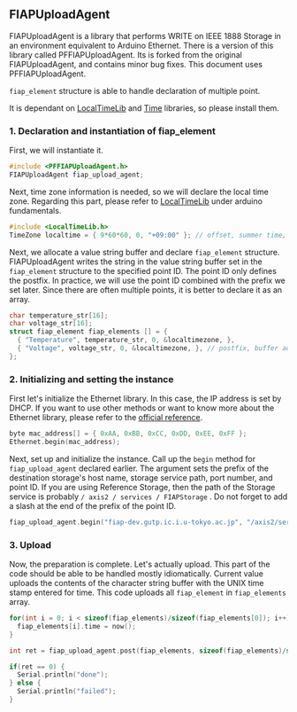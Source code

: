 ## FIAPUploadAgent

FIAPUploadAgent is a library that performs WRITE on IEEE 1888 Storage in an environment equivalent to Arduino Ethernet. There is a version of this library called PFFIAPUploadAgent. Its is  forked from the original FIAPUploadAgent, and contains minor bug fixes. This document uses PFFIAPUploadAgent.

`fiap_element` structure is able to handle declaration of multiple point.

It is dependant on [LocalTimeLib](../localtime/README.md) and [Time](../time/README.md) libraries, so please install them.

### 1. Declaration and instantiation of fiap_element

First, we will instantiate it.
```C++
#include <PFFIAPUploadAgent.h>
FIAPUploadAgent fiap_upload_agent;
```

Next, time zone information is needed, so we will declare the local time zone. Regarding this part, please refer to [LocalTimeLib](../localtime/README.md) under arduino fundamentals.
```C++
#include <LocalTimeLib.h>
TimeZone localtime = { 9*60*60, 0, "+09:00" }; // offset, summer time, timezone string
```

Next, we allocate a value string buffer and declare `fiap_element` structure. FIAPUploadAgent writes the string in the value string buffer set in the `fiap_element` structure to the specified point ID. The point ID only defines the postfix. In practice, we will use the point ID combined with the prefix we set later. Since there are often multiple points, it is better to declare it as an array.
```C++
char temperature_str[16];
char voltage_str[16];
struct fiap_element fiap_elements [] = {
  { "Temperature", temperature_str, 0, &localtimezone, },
  { "Voltage", voltage_str, 0, &localtimezone, }, // postfix, buffer address, time = 0, timezone address
};
```

### 2. Initializing and setting the instance

First let's initialize the Ethernet library. In this case, the IP address is set by DHCP. If you want to use other methods or want to know more about the Ethernet library, please refer to the [official reference](https://www.arduino.cc/en/Reference/Ethernet).
```C++
byte mac_address[] = { 0xAA, 0xBB, 0xCC, 0xDD, 0xEE, 0xFF };
Ethernet.begin(mac_address);
```

Next, set up and initialize the instance. Call up the `begin` method for` fiap_upload_agent` declared earlier. The argument sets the prefix of the destination storage's host name, storage service path, port number, and point ID. If you are using Reference Storage, then the path of the Storage service is probably `/ axis2 / services / FIAPStorage` . Do not forget to add a slash at the end of the prefix of the point ID.
```C++
fiap_upload_agent.begin("fiap-dev.gutp.ic.i.u-tokyo.ac.jp", "/axis2/services/FIAPStorage", 80, "http://sample.j.kisarazu.ac.jp/sample-gw/");
```

### 3. Upload

Now, the preparation is complete. Let's actually upload. This part of the code should be able to be handled mostly idiomatically. Current value uploads the contents of the character string buffer with the UNIX time stamp entered for time. This code uploads all `fiap_element` in `fiap_elements` array.
```C++
for(int i = 0; i < sizeof(fiap_elements)/sizeof(fiap_elements[0]); i++) {
  fiap_elements[i].time = now();
}

int ret = fiap_upload_agent.post(fiap_elements, sizeof(fiap_elements)/sizeof(fiap_elements[0]));

if(ret == 0) {
  Serial.println("done");
} else {
  Serial.println("failed");
}
```
